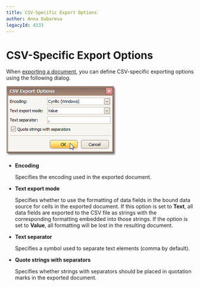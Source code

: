 ```yaml
---
title: CSV-Specific Export Options
author: Anna Gubareva
legacyId: 4333
---
```

# CSV-Specific Export Options
When [exporting a document](exporting-from-print-preview.md), you can define CSV-specific exporting options using the following dialog.

![previewExportOptionsCSV](../../../../images/img7333.png)
* **Encoding**
	
	Specifies the encoding used in the exported document.
* **Text export mode**
	
	Specifies whether to use the formatting of data fields in the bound data source for cells in the exported document. If this option is set to **Text**, all data fields are exported to the CSV file as strings with the corresponding formatting embedded into those strings. If the option is set to **Value**, all formatting will be lost in the resulting document.
* **Text separator**
	
	Specifies a symbol used to separate text elements (comma by default).
* **Quote strings with separators**
	
	Specifies whether strings with separators should be placed in quotation marks in the exported document.